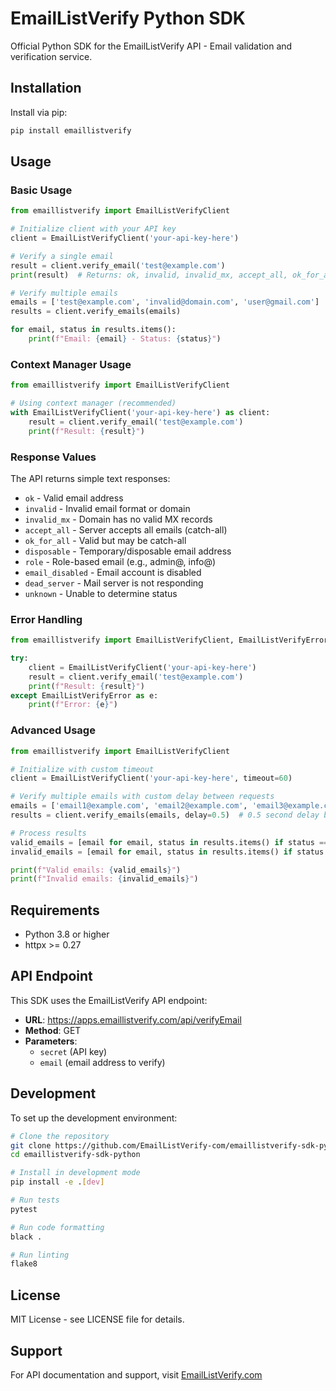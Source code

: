 # EmailListVerify Python SDK

Official Python SDK for the EmailListVerify API - Email validation and verification service.

## Installation

Install via pip:

```bash
pip install emaillistverify
```

## Usage

### Basic Usage

```python
from emaillistverify import EmailListVerifyClient

# Initialize client with your API key
client = EmailListVerifyClient('your-api-key-here')

# Verify a single email
result = client.verify_email('test@example.com')
print(result)  # Returns: ok, invalid, invalid_mx, accept_all, ok_for_all, disposable, role, email_disabled, dead_server, or unknown

# Verify multiple emails
emails = ['test@example.com', 'invalid@domain.com', 'user@gmail.com']
results = client.verify_emails(emails)

for email, status in results.items():
    print(f"Email: {email} - Status: {status}")
```

### Context Manager Usage

```python
from emaillistverify import EmailListVerifyClient

# Using context manager (recommended)
with EmailListVerifyClient('your-api-key-here') as client:
    result = client.verify_email('test@example.com')
    print(f"Result: {result}")
```

### Response Values

The API returns simple text responses:

- `ok` - Valid email address
- `invalid` - Invalid email format or domain
- `invalid_mx` - Domain has no valid MX records
- `accept_all` - Server accepts all emails (catch-all)
- `ok_for_all` - Valid but may be catch-all
- `disposable` - Temporary/disposable email address
- `role` - Role-based email (e.g., admin@, info@)
- `email_disabled` - Email account is disabled
- `dead_server` - Mail server is not responding
- `unknown` - Unable to determine status

### Error Handling

```python
from emaillistverify import EmailListVerifyClient, EmailListVerifyError

try:
    client = EmailListVerifyClient('your-api-key-here')
    result = client.verify_email('test@example.com')
    print(f"Result: {result}")
except EmailListVerifyError as e:
    print(f"Error: {e}")
```

### Advanced Usage

```python
from emaillistverify import EmailListVerifyClient

# Initialize with custom timeout
client = EmailListVerifyClient('your-api-key-here', timeout=60)

# Verify multiple emails with custom delay between requests
emails = ['email1@example.com', 'email2@example.com', 'email3@example.com']
results = client.verify_emails(emails, delay=0.5)  # 0.5 second delay between requests

# Process results
valid_emails = [email for email, status in results.items() if status == 'ok']
invalid_emails = [email for email, status in results.items() if status == 'invalid']

print(f"Valid emails: {valid_emails}")
print(f"Invalid emails: {invalid_emails}")
```

## Requirements

- Python 3.8 or higher
- httpx >= 0.27

## API Endpoint

This SDK uses the EmailListVerify API endpoint:
- **URL**: https://apps.emaillistverify.com/api/verifyEmail
- **Method**: GET
- **Parameters**: 
  - `secret` (API key)
  - `email` (email address to verify)

## Development

To set up the development environment:

```bash
# Clone the repository
git clone https://github.com/EmailListVerify-com/emaillistverify-sdk-python.git
cd emaillistverify-sdk-python

# Install in development mode
pip install -e .[dev]

# Run tests
pytest

# Run code formatting
black .

# Run linting
flake8
```

## License

MIT License - see LICENSE file for details.

## Support

For API documentation and support, visit [EmailListVerify.com](https://emaillistverify.com)
